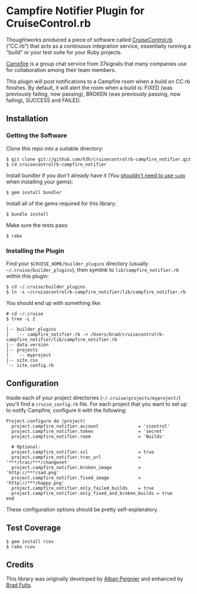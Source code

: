 # Campfire Notifier Plugin for CruiseControl.rb

Thoughtworks produced a piece of software called [CruiseControl.rb][0]
(“CC.rb”) that acts as a continuous integration service, essentially
running a “build” or your test suite for your Ruby projects.

 [0]: http://cruisecontrolrb.thoughtworks.com/

[Campfire][1] is a group chat service from 37signals that many companies use
for collaboration among their team members.

 [1]: http://campfirenow.com/

This plugin will post notifications to a Campfire room when a build on CC.rb
finishes. By default, it will alert the room when a build is: FIXED (was
previously failing, now passing), BROKEN (was previously passing, now failing),
SUCCESS and FAILED.

## Installation

### Getting the Software

Clone this repo into a suitable directory:

    $ git clone git://github.com/h3h/cruisecontrolrb-campfire_notifier.git
    $ cd cruisecontrolrb-campfire_notifier

Install bundler if you don't already have it
(You [shouldn't need to use `sudo`][2] when installing your gems):

 [2]: https://github.com/mxcl/homebrew/wiki/Gems,-Eggs-and-Perl-Modules/6be1bb6f74610538bf61409523d5e75c2bbcdaf5

    $ gem install bundler

Install all of the gems required for this library:

    $ bundle install

Make sure the tests pass:

    $ rake

### Installing the Plugin

Find your `$CRUISE_HOME/builder_plugins` directory (usually
`~/.cruise/builder_plugins`), then symlink to `lib/campfire_notifier.rb` within
this plugin:

    $ cd ~/.cruise/builder_plugins
    $ ln -s ~/cruisecontrolrb-campfire_notifier/lib/campfire_notifier.rb

You should end up with something like:

    # cd ~/.cruise
    $ tree -L 2
    .
    |-- builder_plugins
    |   `-- campfire_notifier.rb -> /Users/brad/cruisecontrolrb-campfire_notifier/lib/campfire_notifier.rb
    |-- data.version
    |-- projects
    |   `-- myproject
    |-- site.css
    `-- site_config.rb

## Configuration

Inside each of your project directories (`~/.cruise/projects/myproject/`)
you'll find a `cruise_config.rb` file. For each project that you want to
set up to notify Campfire, configure it with the following:

    Project.configure do |project|
      project.campfire_notifier.account               = 'ccontrol'
      project.campfire_notifier.token                 = 'secret'
      project.campfire_notifier.room                  = 'Builds'

      # Optional:
      project.campfire_notifier.ssl                   = true
      project.campfire_notifier.trac_url              = '***/trac/***/changeset'
      project.campfire_notifier.broken_image          = 'http://***/sad.png'
      project.campfire_notifier.fixed_image           = 'http://***/happy.png'
      project.campfire_notifier.only_failed_builds    = true
      project.campfire_notifier.only_fixed_and_broken_builds = true
    end

These configuration options should be pretty self-explanatory.

## Test Coverage

    $ gem install rcov
    $ rake rcov

## Credits

This library was originally developed by [Alban Peignier][3] and enhanced by
[Brad Fults][4].

 [3]: https://github.com/albanpeignier
 [4]: https://github.com/h3h
